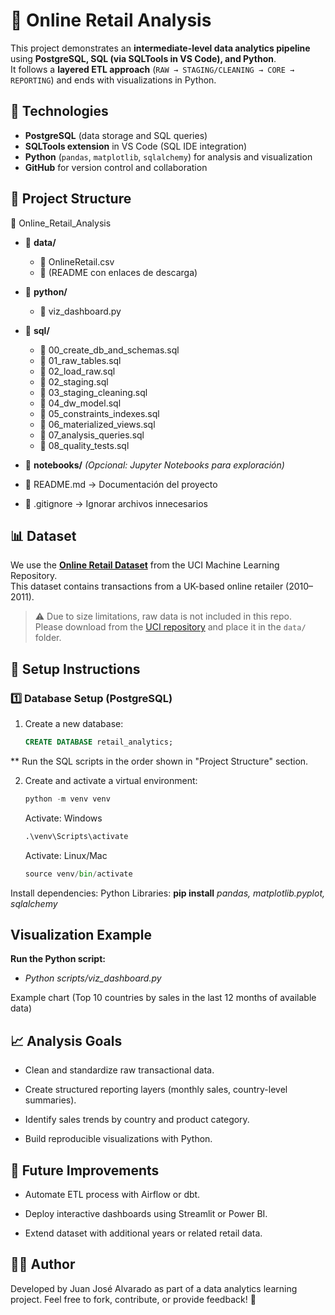 # 🛒 Online Retail Analysis

This project demonstrates an **intermediate-level data analytics pipeline** using **PostgreSQL, SQL (via SQLTools in VS Code), and Python**.  
It follows a **layered ETL approach** (`RAW → STAGING/CLEANING → CORE → REPORTING`) and ends with visualizations in Python.


## 🚀 Technologies
- **PostgreSQL** (data storage and SQL queries)
- **SQLTools extension** in VS Code (SQL IDE integration)
- **Python** (`pandas`, `matplotlib`, `sqlalchemy`) for analysis and visualization
- **GitHub** for version control and collaboration


## 📂 Project Structure

 📂 Online_Retail_Analysis

- 📂 **data/**
  - 📄 OnlineRetail.csv
  - 📝 (README con enlaces de descarga)
  
- 📂 **python/**
  - 📄 viz_dashboard.py  

- 📂 **sql/**
  - 📄 00_create_db_and_schemas.sql  
  - 📄 01_raw_tables.sql  
  - 📄 02_load_raw.sql  
  - 📄 02_staging.sql  
  - 📄 03_staging_cleaning.sql  
  - 📄 04_dw_model.sql  
  - 📄 05_constraints_indexes.sql  
  - 📄 06_materialized_views.sql  
  - 📄 07_analysis_queries.sql  
  - 📄 08_quality_tests.sql  

- 📂 **notebooks/** _(Opcional: Jupyter Notebooks para exploración)_

- 📄 README.md → Documentación del proyecto  
- 📄 .gitignore → Ignorar archivos innecesarios  

## 📊 Dataset
We use the **[Online Retail Dataset](https://archive.ics.uci.edu/ml/datasets/online+retail)** from the UCI Machine Learning Repository.  
This dataset contains transactions from a UK-based online retailer (2010–2011).

> ⚠️ Due to size limitations, raw data is not included in this repo.  
> Please download from the [UCI repository](https://archive.ics.uci.edu/ml/datasets/online+retail) and place it in the `data/` folder.


## 🔧 Setup Instructions

### 1️⃣ Database Setup (PostgreSQL)
1. Create a new database:
   ```sql
   CREATE DATABASE retail_analytics;
   ```
** Run the SQL scripts in the order shown in "Project Structure" section.

2. Create and activate a virtual environment:
    ```python
    python -m venv venv
    ```
    Activate: Windows
    ```python
    .\venv\Scripts\activate
    ```
    Activate: Linux/Mac
    ```python
    source venv/bin/activate
    ```

Install dependencies: 
Python Libraries: **pip install** *pandas, matplotlib.pyplot, sqlalchemy*


## Visualization Example

**Run the Python script:**

- *Python scripts/viz_dashboard.py*


Example chart (Top 10 countries by sales in the last 12 months of available data)

## 📈 Analysis Goals

- Clean and standardize raw transactional data.

- Create structured reporting layers (monthly sales, country-level summaries).

- Identify sales trends by country and product category.

- Build reproducible visualizations with Python.

## 📌 Future Improvements

- Automate ETL process with Airflow or dbt.

- Deploy interactive dashboards using Streamlit or Power BI.

- Extend dataset with additional years or related retail data.

## 👨‍💻 Author

Developed by Juan José Alvarado as part of a data analytics learning project.
Feel free to fork, contribute, or provide feedback! 🚀
